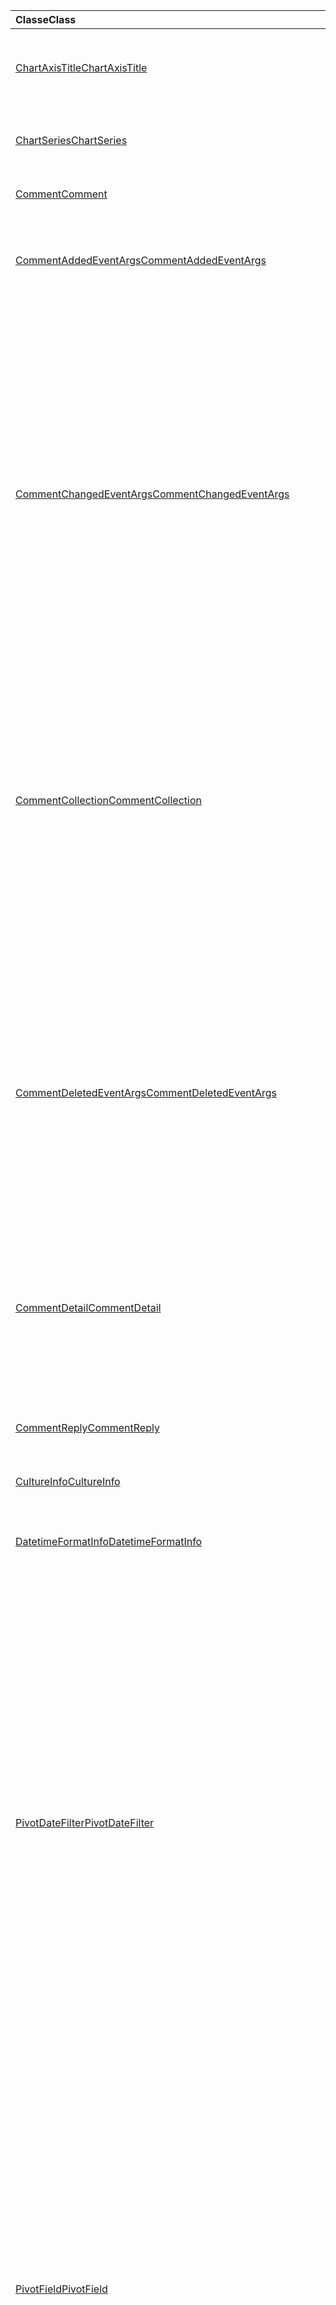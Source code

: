 | <span data-ttu-id="87fe8-101">Classe</span><span class="sxs-lookup"><span data-stu-id="87fe8-101">Class</span></span> | <span data-ttu-id="87fe8-102">Champs</span><span class="sxs-lookup"><span data-stu-id="87fe8-102">Fields</span></span> | <span data-ttu-id="87fe8-103">Description</span><span class="sxs-lookup"><span data-stu-id="87fe8-103">Description</span></span> |
|:---|:---|:---|
|[<span data-ttu-id="87fe8-104">ChartAxisTitle</span><span class="sxs-lookup"><span data-stu-id="87fe8-104">ChartAxisTitle</span></span>](/javascript/api/excel/excel.chartaxistitle)|[<span data-ttu-id="87fe8-105">textOrientation</span><span class="sxs-lookup"><span data-stu-id="87fe8-105">textOrientation</span></span>](/javascript/api/excel/excel.chartaxistitle#textorientation)|<span data-ttu-id="87fe8-106">Spécifie l’angle vers lequel le texte est orienté pour le titre de l’axe du graphique.</span><span class="sxs-lookup"><span data-stu-id="87fe8-106">Specifies the angle to which the text is oriented for the chart axis title.</span></span>|
|[<span data-ttu-id="87fe8-107">ChartSeries</span><span class="sxs-lookup"><span data-stu-id="87fe8-107">ChartSeries</span></span>](/javascript/api/excel/excel.chartseries)|[<span data-ttu-id="87fe8-108">getDimensionValues(dimension: Excel. ChartSeriesDimension)</span><span class="sxs-lookup"><span data-stu-id="87fe8-108">getDimensionValues(dimension: Excel.ChartSeriesDimension)</span></span>](/javascript/api/excel/excel.chartseries#getdimensionvalues-dimension-)|<span data-ttu-id="87fe8-109">Obtient les valeurs d’une dimension unique de la série de graphiques.</span><span class="sxs-lookup"><span data-stu-id="87fe8-109">Gets the values from a single dimension of the chart series.</span></span>|
|[<span data-ttu-id="87fe8-110">Comment</span><span class="sxs-lookup"><span data-stu-id="87fe8-110">Comment</span></span>](/javascript/api/excel/excel.comment)|[<span data-ttu-id="87fe8-111">contentType</span><span class="sxs-lookup"><span data-stu-id="87fe8-111">contentType</span></span>](/javascript/api/excel/excel.comment#contenttype)|<span data-ttu-id="87fe8-112">Obtient le type de contenu du commentaire.</span><span class="sxs-lookup"><span data-stu-id="87fe8-112">Gets the content type of the comment.</span></span>|
|[<span data-ttu-id="87fe8-113">CommentAddedEventArgs</span><span class="sxs-lookup"><span data-stu-id="87fe8-113">CommentAddedEventArgs</span></span>](/javascript/api/excel/excel.commentaddedeventargs)|[<span data-ttu-id="87fe8-114">commentDetails</span><span class="sxs-lookup"><span data-stu-id="87fe8-114">commentDetails</span></span>](/javascript/api/excel/excel.commentaddedeventargs#commentdetails)|<span data-ttu-id="87fe8-115">Obtient `CommentDetail` le tableau qui contient l’ID de commentaire et les ID de ses réponses connexes.</span><span class="sxs-lookup"><span data-stu-id="87fe8-115">Gets the `CommentDetail` array that contains the comment ID and IDs of its related replies.</span></span>|
||[<span data-ttu-id="87fe8-116">source</span><span class="sxs-lookup"><span data-stu-id="87fe8-116">source</span></span>](/javascript/api/excel/excel.commentaddedeventargs#source)|<span data-ttu-id="87fe8-117">Spécifie la source de l’événement.</span><span class="sxs-lookup"><span data-stu-id="87fe8-117">Specifies the source of the event.</span></span>|
||[<span data-ttu-id="87fe8-118">type</span><span class="sxs-lookup"><span data-stu-id="87fe8-118">type</span></span>](/javascript/api/excel/excel.commentaddedeventargs#type)|<span data-ttu-id="87fe8-119">Obtient le type de l’événement.</span><span class="sxs-lookup"><span data-stu-id="87fe8-119">Gets the type of the event.</span></span>|
||[<span data-ttu-id="87fe8-120">worksheetId</span><span class="sxs-lookup"><span data-stu-id="87fe8-120">worksheetId</span></span>](/javascript/api/excel/excel.commentaddedeventargs#worksheetid)|<span data-ttu-id="87fe8-121">Obtient l’ID de la feuille de calcul dans laquelle l’événement s’est produit.</span><span class="sxs-lookup"><span data-stu-id="87fe8-121">Gets the ID of the worksheet in which the event happened.</span></span>|
|[<span data-ttu-id="87fe8-122">CommentChangedEventArgs</span><span class="sxs-lookup"><span data-stu-id="87fe8-122">CommentChangedEventArgs</span></span>](/javascript/api/excel/excel.commentchangedeventargs)|[<span data-ttu-id="87fe8-123">changeType</span><span class="sxs-lookup"><span data-stu-id="87fe8-123">changeType</span></span>](/javascript/api/excel/excel.commentchangedeventargs#changetype)|<span data-ttu-id="87fe8-124">Obtient le type de modification qui représente la façon dont l’événement modifié est déclenché.</span><span class="sxs-lookup"><span data-stu-id="87fe8-124">Gets the change type that represents how the changed event is triggered.</span></span>|
||[<span data-ttu-id="87fe8-125">commentDetails</span><span class="sxs-lookup"><span data-stu-id="87fe8-125">commentDetails</span></span>](/javascript/api/excel/excel.commentchangedeventargs#commentdetails)|<span data-ttu-id="87fe8-126">Obtenez le `CommentDetail` tableau qui contient l’ID de commentaire et les ID de ses réponses connexes.</span><span class="sxs-lookup"><span data-stu-id="87fe8-126">Get the `CommentDetail` array which contains the comment ID and IDs of its related replies.</span></span>|
||[<span data-ttu-id="87fe8-127">source</span><span class="sxs-lookup"><span data-stu-id="87fe8-127">source</span></span>](/javascript/api/excel/excel.commentchangedeventargs#source)|<span data-ttu-id="87fe8-128">Spécifie la source de l’événement.</span><span class="sxs-lookup"><span data-stu-id="87fe8-128">Specifies the source of the event.</span></span>|
||[<span data-ttu-id="87fe8-129">type</span><span class="sxs-lookup"><span data-stu-id="87fe8-129">type</span></span>](/javascript/api/excel/excel.commentchangedeventargs#type)|<span data-ttu-id="87fe8-130">Obtient le type de l’événement.</span><span class="sxs-lookup"><span data-stu-id="87fe8-130">Gets the type of the event.</span></span>|
||[<span data-ttu-id="87fe8-131">worksheetId</span><span class="sxs-lookup"><span data-stu-id="87fe8-131">worksheetId</span></span>](/javascript/api/excel/excel.commentchangedeventargs#worksheetid)|<span data-ttu-id="87fe8-132">Obtient l’ID de la feuille de calcul dans laquelle l’événement s’est produit.</span><span class="sxs-lookup"><span data-stu-id="87fe8-132">Gets the ID of the worksheet in which the event happened.</span></span>|
|[<span data-ttu-id="87fe8-133">CommentCollection</span><span class="sxs-lookup"><span data-stu-id="87fe8-133">CommentCollection</span></span>](/javascript/api/excel/excel.commentcollection)|[<span data-ttu-id="87fe8-134">onAdded</span><span class="sxs-lookup"><span data-stu-id="87fe8-134">onAdded</span></span>](/javascript/api/excel/excel.commentcollection#onadded)|<span data-ttu-id="87fe8-135">Se produit lorsque les commentaires sont ajoutés.</span><span class="sxs-lookup"><span data-stu-id="87fe8-135">Occurs when the comments are added.</span></span>|
||[<span data-ttu-id="87fe8-136">onChanged</span><span class="sxs-lookup"><span data-stu-id="87fe8-136">onChanged</span></span>](/javascript/api/excel/excel.commentcollection#onchanged)|<span data-ttu-id="87fe8-137">Se produit lorsque des commentaires ou des réponses dans une collection de commentaires sont modifiés, y compris lorsque les réponses sont supprimées.</span><span class="sxs-lookup"><span data-stu-id="87fe8-137">Occurs when comments or replies in a comment collection are changed, including when replies are deleted.</span></span>|
||[<span data-ttu-id="87fe8-138">onDeleted</span><span class="sxs-lookup"><span data-stu-id="87fe8-138">onDeleted</span></span>](/javascript/api/excel/excel.commentcollection#ondeleted)|<span data-ttu-id="87fe8-139">Se produit lorsque des commentaires sont supprimés dans la collection de commentaires.</span><span class="sxs-lookup"><span data-stu-id="87fe8-139">Occurs when comments are deleted in the comment collection.</span></span>|
|[<span data-ttu-id="87fe8-140">CommentDeletedEventArgs</span><span class="sxs-lookup"><span data-stu-id="87fe8-140">CommentDeletedEventArgs</span></span>](/javascript/api/excel/excel.commentdeletedeventargs)|[<span data-ttu-id="87fe8-141">commentDetails</span><span class="sxs-lookup"><span data-stu-id="87fe8-141">commentDetails</span></span>](/javascript/api/excel/excel.commentdeletedeventargs#commentdetails)|<span data-ttu-id="87fe8-142">Obtient `CommentDetail` le tableau qui contient l’ID de commentaire et les ID de ses réponses connexes.</span><span class="sxs-lookup"><span data-stu-id="87fe8-142">Gets the `CommentDetail` array that contains the comment ID and IDs of its related replies.</span></span>|
||[<span data-ttu-id="87fe8-143">source</span><span class="sxs-lookup"><span data-stu-id="87fe8-143">source</span></span>](/javascript/api/excel/excel.commentdeletedeventargs#source)|<span data-ttu-id="87fe8-144">Spécifie la source de l’événement.</span><span class="sxs-lookup"><span data-stu-id="87fe8-144">Specifies the source of the event.</span></span>|
||[<span data-ttu-id="87fe8-145">type</span><span class="sxs-lookup"><span data-stu-id="87fe8-145">type</span></span>](/javascript/api/excel/excel.commentdeletedeventargs#type)|<span data-ttu-id="87fe8-146">Obtient le type de l’événement.</span><span class="sxs-lookup"><span data-stu-id="87fe8-146">Gets the type of the event.</span></span>|
||[<span data-ttu-id="87fe8-147">worksheetId</span><span class="sxs-lookup"><span data-stu-id="87fe8-147">worksheetId</span></span>](/javascript/api/excel/excel.commentdeletedeventargs#worksheetid)|<span data-ttu-id="87fe8-148">Obtient l’ID de la feuille de calcul dans laquelle l’événement s’est produit.</span><span class="sxs-lookup"><span data-stu-id="87fe8-148">Gets the ID of the worksheet in which the event happened.</span></span>|
|[<span data-ttu-id="87fe8-149">CommentDetail</span><span class="sxs-lookup"><span data-stu-id="87fe8-149">CommentDetail</span></span>](/javascript/api/excel/excel.commentdetail)|[<span data-ttu-id="87fe8-150">commentId</span><span class="sxs-lookup"><span data-stu-id="87fe8-150">commentId</span></span>](/javascript/api/excel/excel.commentdetail#commentid)|<span data-ttu-id="87fe8-151">Représente l’ID du commentaire.</span><span class="sxs-lookup"><span data-stu-id="87fe8-151">Represents the ID of the comment.</span></span>|
||[<span data-ttu-id="87fe8-152">replyIds</span><span class="sxs-lookup"><span data-stu-id="87fe8-152">replyIds</span></span>](/javascript/api/excel/excel.commentdetail#replyids)|<span data-ttu-id="87fe8-153">Représente les ID des réponses associées qui appartiennent au commentaire.</span><span class="sxs-lookup"><span data-stu-id="87fe8-153">Represents the IDs of the related replies that belong to the comment.</span></span>|
|[<span data-ttu-id="87fe8-154">CommentReply</span><span class="sxs-lookup"><span data-stu-id="87fe8-154">CommentReply</span></span>](/javascript/api/excel/excel.commentreply)|[<span data-ttu-id="87fe8-155">contentType</span><span class="sxs-lookup"><span data-stu-id="87fe8-155">contentType</span></span>](/javascript/api/excel/excel.commentreply#contenttype)|<span data-ttu-id="87fe8-156">Type de contenu de la réponse.</span><span class="sxs-lookup"><span data-stu-id="87fe8-156">The content type of the reply.</span></span>|
|[<span data-ttu-id="87fe8-157">CultureInfo</span><span class="sxs-lookup"><span data-stu-id="87fe8-157">CultureInfo</span></span>](/javascript/api/excel/excel.cultureinfo)|[<span data-ttu-id="87fe8-158">datetimeFormat</span><span class="sxs-lookup"><span data-stu-id="87fe8-158">datetimeFormat</span></span>](/javascript/api/excel/excel.cultureinfo#datetimeformat)|<span data-ttu-id="87fe8-159">Définit le format adapté à la culture de l’affichage de la date et de l’heure.</span><span class="sxs-lookup"><span data-stu-id="87fe8-159">Defines the culturally appropriate format of displaying date and time.</span></span>|
|[<span data-ttu-id="87fe8-160">DatetimeFormatInfo</span><span class="sxs-lookup"><span data-stu-id="87fe8-160">DatetimeFormatInfo</span></span>](/javascript/api/excel/excel.datetimeformatinfo)|[<span data-ttu-id="87fe8-161">dateSeparator</span><span class="sxs-lookup"><span data-stu-id="87fe8-161">dateSeparator</span></span>](/javascript/api/excel/excel.datetimeformatinfo#dateseparator)|<span data-ttu-id="87fe8-162">Obtient la chaîne utilisée comme séparateur de date.</span><span class="sxs-lookup"><span data-stu-id="87fe8-162">Gets the string used as the date separator.</span></span>|
||[<span data-ttu-id="87fe8-163">longDatePattern</span><span class="sxs-lookup"><span data-stu-id="87fe8-163">longDatePattern</span></span>](/javascript/api/excel/excel.datetimeformatinfo#longdatepattern)|<span data-ttu-id="87fe8-164">Obtient la chaîne de format pour une valeur de date longue.</span><span class="sxs-lookup"><span data-stu-id="87fe8-164">Gets the format string for a long date value.</span></span>|
||[<span data-ttu-id="87fe8-165">longTimePattern</span><span class="sxs-lookup"><span data-stu-id="87fe8-165">longTimePattern</span></span>](/javascript/api/excel/excel.datetimeformatinfo#longtimepattern)|<span data-ttu-id="87fe8-166">Obtient la chaîne de format pour une valeur de temps longue.</span><span class="sxs-lookup"><span data-stu-id="87fe8-166">Gets the format string for a long time value.</span></span>|
||[<span data-ttu-id="87fe8-167">shortDatePattern</span><span class="sxs-lookup"><span data-stu-id="87fe8-167">shortDatePattern</span></span>](/javascript/api/excel/excel.datetimeformatinfo#shortdatepattern)|<span data-ttu-id="87fe8-168">Obtient la chaîne de format pour une valeur de date courte.</span><span class="sxs-lookup"><span data-stu-id="87fe8-168">Gets the format string for a short date value.</span></span>|
||[<span data-ttu-id="87fe8-169">timeSeparator</span><span class="sxs-lookup"><span data-stu-id="87fe8-169">timeSeparator</span></span>](/javascript/api/excel/excel.datetimeformatinfo#timeseparator)|<span data-ttu-id="87fe8-170">Obtient la chaîne utilisée comme séparateur d’heure.</span><span class="sxs-lookup"><span data-stu-id="87fe8-170">Gets the string used as the time separator.</span></span>|
|[<span data-ttu-id="87fe8-171">PivotDateFilter</span><span class="sxs-lookup"><span data-stu-id="87fe8-171">PivotDateFilter</span></span>](/javascript/api/excel/excel.pivotdatefilter)|[<span data-ttu-id="87fe8-172">comparator</span><span class="sxs-lookup"><span data-stu-id="87fe8-172">comparator</span></span>](/javascript/api/excel/excel.pivotdatefilter#comparator)|<span data-ttu-id="87fe8-173">Le comparateur est la valeur statique à laquelle les autres valeurs sont comparées.</span><span class="sxs-lookup"><span data-stu-id="87fe8-173">The comparator is the static value to which other values are compared.</span></span>|
||[<span data-ttu-id="87fe8-174">condition</span><span class="sxs-lookup"><span data-stu-id="87fe8-174">condition</span></span>](/javascript/api/excel/excel.pivotdatefilter#condition)|<span data-ttu-id="87fe8-175">Spécifie la condition du filtre, qui définit les critères de filtrage nécessaires.</span><span class="sxs-lookup"><span data-stu-id="87fe8-175">Specifies the condition for the filter, which defines the necessary filtering criteria.</span></span>|
||[<span data-ttu-id="87fe8-176">exclusive</span><span class="sxs-lookup"><span data-stu-id="87fe8-176">exclusive</span></span>](/javascript/api/excel/excel.pivotdatefilter#exclusive)|<span data-ttu-id="87fe8-177">Si `true` , le filtre exclut *les* éléments qui répondent aux critères.</span><span class="sxs-lookup"><span data-stu-id="87fe8-177">If `true`, filter *excludes* items that meet criteria.</span></span>|
||[<span data-ttu-id="87fe8-178">lowerBound</span><span class="sxs-lookup"><span data-stu-id="87fe8-178">lowerBound</span></span>](/javascript/api/excel/excel.pivotdatefilter#lowerbound)|<span data-ttu-id="87fe8-179">Limite inférieure de la plage pour la `between` condition de filtre.</span><span class="sxs-lookup"><span data-stu-id="87fe8-179">The lower-bound of the range for the `between` filter condition.</span></span>|
||[<span data-ttu-id="87fe8-180">upperBound</span><span class="sxs-lookup"><span data-stu-id="87fe8-180">upperBound</span></span>](/javascript/api/excel/excel.pivotdatefilter#upperbound)|<span data-ttu-id="87fe8-181">Limite supérieure de la plage pour la `between` condition de filtre.</span><span class="sxs-lookup"><span data-stu-id="87fe8-181">The upper-bound of the range for the `between` filter condition.</span></span>|
||[<span data-ttu-id="87fe8-182">wholeDays</span><span class="sxs-lookup"><span data-stu-id="87fe8-182">wholeDays</span></span>](/javascript/api/excel/excel.pivotdatefilter#wholedays)|<span data-ttu-id="87fe8-183">Pour `equals` , et les conditions de `before` `after` `between` filtre, indique si les comparaisons doivent être réalisées en tant que jours entiers.</span><span class="sxs-lookup"><span data-stu-id="87fe8-183">For `equals`, `before`, `after`, and `between` filter conditions, indicates if comparisons should be made as whole days.</span></span>|
|[<span data-ttu-id="87fe8-184">PivotField</span><span class="sxs-lookup"><span data-stu-id="87fe8-184">PivotField</span></span>](/javascript/api/excel/excel.pivotfield)|[<span data-ttu-id="87fe8-185">applyFilter(filter: Excel. PivotFilters)</span><span class="sxs-lookup"><span data-stu-id="87fe8-185">applyFilter(filter: Excel.PivotFilters)</span></span>](/javascript/api/excel/excel.pivotfield#applyfilter-filter-)|<span data-ttu-id="87fe8-186">Définit un ou plusieurs des filtres de tableau croisé dynamique actuels du champ et les applique au champ.</span><span class="sxs-lookup"><span data-stu-id="87fe8-186">Sets one or more of the field's current PivotFilters and applies them to the field.</span></span>|
||[<span data-ttu-id="87fe8-187">clearAllFilters()</span><span class="sxs-lookup"><span data-stu-id="87fe8-187">clearAllFilters()</span></span>](/javascript/api/excel/excel.pivotfield#clearallfilters--)|<span data-ttu-id="87fe8-188">Permet d’effacer tous les critères de tous les filtres du champ.</span><span class="sxs-lookup"><span data-stu-id="87fe8-188">Clears all criteria from all of the field's filters.</span></span>|
||[<span data-ttu-id="87fe8-189">clearFilter(filterType: Excel. PivotFilterType)</span><span class="sxs-lookup"><span data-stu-id="87fe8-189">clearFilter(filterType: Excel.PivotFilterType)</span></span>](/javascript/api/excel/excel.pivotfield#clearfilter-filtertype-)|<span data-ttu-id="87fe8-190">Permet d’effacer tous les critères existants du filtre du champ du type donné (s’il en existe un actuellement appliqué).</span><span class="sxs-lookup"><span data-stu-id="87fe8-190">Clears all existing criteria from the field's filter of the given type (if one is currently applied).</span></span>|
||[<span data-ttu-id="87fe8-191">getFilters()</span><span class="sxs-lookup"><span data-stu-id="87fe8-191">getFilters()</span></span>](/javascript/api/excel/excel.pivotfield#getfilters--)|<span data-ttu-id="87fe8-192">Obtient tous les filtres actuellement appliqués sur le champ.</span><span class="sxs-lookup"><span data-stu-id="87fe8-192">Gets all filters currently applied on the field.</span></span>|
||[<span data-ttu-id="87fe8-193">isFiltered(filterType?: Excel. PivotFilterType)</span><span class="sxs-lookup"><span data-stu-id="87fe8-193">isFiltered(filterType?: Excel.PivotFilterType)</span></span>](/javascript/api/excel/excel.pivotfield#isfiltered-filtertype-)|<span data-ttu-id="87fe8-194">Vérifie s’il existe des filtres appliqués sur le champ.</span><span class="sxs-lookup"><span data-stu-id="87fe8-194">Checks if there are any applied filters on the field.</span></span>|
|[<span data-ttu-id="87fe8-195">PivotFilters</span><span class="sxs-lookup"><span data-stu-id="87fe8-195">PivotFilters</span></span>](/javascript/api/excel/excel.pivotfilters)|[<span data-ttu-id="87fe8-196">dateFilter</span><span class="sxs-lookup"><span data-stu-id="87fe8-196">dateFilter</span></span>](/javascript/api/excel/excel.pivotfilters#datefilter)|<span data-ttu-id="87fe8-197">Filtre de date actuellement appliqué au champ de tableau croisé dynamique.</span><span class="sxs-lookup"><span data-stu-id="87fe8-197">The PivotField's currently applied date filter.</span></span>|
||[<span data-ttu-id="87fe8-198">labelFilter</span><span class="sxs-lookup"><span data-stu-id="87fe8-198">labelFilter</span></span>](/javascript/api/excel/excel.pivotfilters#labelfilter)|<span data-ttu-id="87fe8-199">Filtre d’étiquettes actuellement appliqué au champ de tableau croisé dynamique.</span><span class="sxs-lookup"><span data-stu-id="87fe8-199">The PivotField's currently applied label filter.</span></span>|
||[<span data-ttu-id="87fe8-200">manualFilter</span><span class="sxs-lookup"><span data-stu-id="87fe8-200">manualFilter</span></span>](/javascript/api/excel/excel.pivotfilters#manualfilter)|<span data-ttu-id="87fe8-201">Filtre manuel actuellement appliqué au champ de tableau croisé dynamique.</span><span class="sxs-lookup"><span data-stu-id="87fe8-201">The PivotField's currently applied manual filter.</span></span>|
||[<span data-ttu-id="87fe8-202">valueFilter</span><span class="sxs-lookup"><span data-stu-id="87fe8-202">valueFilter</span></span>](/javascript/api/excel/excel.pivotfilters#valuefilter)|<span data-ttu-id="87fe8-203">Filtre de valeurs actuellement appliqué au champ de tableau croisé dynamique.</span><span class="sxs-lookup"><span data-stu-id="87fe8-203">The PivotField's currently applied value filter.</span></span>|
|[<span data-ttu-id="87fe8-204">PivotLabelFilter</span><span class="sxs-lookup"><span data-stu-id="87fe8-204">PivotLabelFilter</span></span>](/javascript/api/excel/excel.pivotlabelfilter)|[<span data-ttu-id="87fe8-205">comparator</span><span class="sxs-lookup"><span data-stu-id="87fe8-205">comparator</span></span>](/javascript/api/excel/excel.pivotlabelfilter#comparator)|<span data-ttu-id="87fe8-206">Le comparateur est la valeur statique à laquelle les autres valeurs sont comparées.</span><span class="sxs-lookup"><span data-stu-id="87fe8-206">The comparator is the static value to which other values are compared.</span></span>|
||[<span data-ttu-id="87fe8-207">condition</span><span class="sxs-lookup"><span data-stu-id="87fe8-207">condition</span></span>](/javascript/api/excel/excel.pivotlabelfilter#condition)|<span data-ttu-id="87fe8-208">Spécifie la condition du filtre, qui définit les critères de filtrage nécessaires.</span><span class="sxs-lookup"><span data-stu-id="87fe8-208">Specifies the condition for the filter, which defines the necessary filtering criteria.</span></span>|
||[<span data-ttu-id="87fe8-209">exclusive</span><span class="sxs-lookup"><span data-stu-id="87fe8-209">exclusive</span></span>](/javascript/api/excel/excel.pivotlabelfilter#exclusive)|<span data-ttu-id="87fe8-210">Si `true` , le filtre exclut *les* éléments qui répondent aux critères.</span><span class="sxs-lookup"><span data-stu-id="87fe8-210">If `true`, filter *excludes* items that meet criteria.</span></span>|
||[<span data-ttu-id="87fe8-211">lowerBound</span><span class="sxs-lookup"><span data-stu-id="87fe8-211">lowerBound</span></span>](/javascript/api/excel/excel.pivotlabelfilter#lowerbound)|<span data-ttu-id="87fe8-212">Limite inférieure de la plage pour la `between` condition de filtre.</span><span class="sxs-lookup"><span data-stu-id="87fe8-212">The lower-bound of the range for the `between` filter condition.</span></span>|
||[<span data-ttu-id="87fe8-213">substring</span><span class="sxs-lookup"><span data-stu-id="87fe8-213">substring</span></span>](/javascript/api/excel/excel.pivotlabelfilter#substring)|<span data-ttu-id="87fe8-214">Sous-stration utilisée pour `beginsWith` , et les conditions de `endsWith` `contains` filtre.</span><span class="sxs-lookup"><span data-stu-id="87fe8-214">The substring used for `beginsWith`, `endsWith`, and `contains` filter conditions.</span></span>|
||[<span data-ttu-id="87fe8-215">upperBound</span><span class="sxs-lookup"><span data-stu-id="87fe8-215">upperBound</span></span>](/javascript/api/excel/excel.pivotlabelfilter#upperbound)|<span data-ttu-id="87fe8-216">Limite supérieure de la plage pour la `between` condition de filtre.</span><span class="sxs-lookup"><span data-stu-id="87fe8-216">The upper-bound of the range for the `between` filter condition.</span></span>|
|[<span data-ttu-id="87fe8-217">PivotManualFilter</span><span class="sxs-lookup"><span data-stu-id="87fe8-217">PivotManualFilter</span></span>](/javascript/api/excel/excel.pivotmanualfilter)|[<span data-ttu-id="87fe8-218">selectedItems</span><span class="sxs-lookup"><span data-stu-id="87fe8-218">selectedItems</span></span>](/javascript/api/excel/excel.pivotmanualfilter#selecteditems)|<span data-ttu-id="87fe8-219">Liste des éléments sélectionnés à filtrer manuellement.</span><span class="sxs-lookup"><span data-stu-id="87fe8-219">A list of selected items to manually filter.</span></span>|
|[<span data-ttu-id="87fe8-220">PivotTable</span><span class="sxs-lookup"><span data-stu-id="87fe8-220">PivotTable</span></span>](/javascript/api/excel/excel.pivottable)|[<span data-ttu-id="87fe8-221">allowMultipleFiltersPerField</span><span class="sxs-lookup"><span data-stu-id="87fe8-221">allowMultipleFiltersPerField</span></span>](/javascript/api/excel/excel.pivottable#allowmultiplefiltersperfield)|<span data-ttu-id="87fe8-222">Spécifie si le tableau croisé dynamique autorise l’application de plusieurs filtres de tableau croisé dynamique sur un champ de tableau croisé dynamique donné dans le tableau.</span><span class="sxs-lookup"><span data-stu-id="87fe8-222">Specifies if the PivotTable allows the application of multiple PivotFilters on a given PivotField in the table.</span></span>|
|[<span data-ttu-id="87fe8-223">PivotTableScopedCollection</span><span class="sxs-lookup"><span data-stu-id="87fe8-223">PivotTableScopedCollection</span></span>](/javascript/api/excel/excel.pivottablescopedcollection)|[<span data-ttu-id="87fe8-224">getCount()</span><span class="sxs-lookup"><span data-stu-id="87fe8-224">getCount()</span></span>](/javascript/api/excel/excel.pivottablescopedcollection#getcount--)|<span data-ttu-id="87fe8-225">Obtient le nombre de tableaux croisés dynamiques dans la collection.</span><span class="sxs-lookup"><span data-stu-id="87fe8-225">Gets the number of PivotTables in the collection.</span></span>|
||[<span data-ttu-id="87fe8-226">getFirst()</span><span class="sxs-lookup"><span data-stu-id="87fe8-226">getFirst()</span></span>](/javascript/api/excel/excel.pivottablescopedcollection#getfirst--)|<span data-ttu-id="87fe8-227">Obtient le premier tableau croisé dynamique de la collection.</span><span class="sxs-lookup"><span data-stu-id="87fe8-227">Gets the first PivotTable in the collection.</span></span>|
||[<span data-ttu-id="87fe8-228">getItem(key: string)</span><span class="sxs-lookup"><span data-stu-id="87fe8-228">getItem(key: string)</span></span>](/javascript/api/excel/excel.pivottablescopedcollection#getitem-key-)|<span data-ttu-id="87fe8-229">Obtient un tableau croisé dynamique par nom.</span><span class="sxs-lookup"><span data-stu-id="87fe8-229">Gets a PivotTable by name.</span></span>|
||[<span data-ttu-id="87fe8-230">getItemOrNullObject(name: string)</span><span class="sxs-lookup"><span data-stu-id="87fe8-230">getItemOrNullObject(name: string)</span></span>](/javascript/api/excel/excel.pivottablescopedcollection#getitemornullobject-name-)|<span data-ttu-id="87fe8-231">Obtient un tableau croisé dynamique par nom.</span><span class="sxs-lookup"><span data-stu-id="87fe8-231">Gets a PivotTable by name.</span></span>|
||[<span data-ttu-id="87fe8-232">items</span><span class="sxs-lookup"><span data-stu-id="87fe8-232">items</span></span>](/javascript/api/excel/excel.pivottablescopedcollection#items)|<span data-ttu-id="87fe8-233">Obtient l’élément enfant chargé dans cette collection de sites.</span><span class="sxs-lookup"><span data-stu-id="87fe8-233">Gets the loaded child items in this collection.</span></span>|
|[<span data-ttu-id="87fe8-234">PivotValueFilter</span><span class="sxs-lookup"><span data-stu-id="87fe8-234">PivotValueFilter</span></span>](/javascript/api/excel/excel.pivotvaluefilter)|[<span data-ttu-id="87fe8-235">comparator</span><span class="sxs-lookup"><span data-stu-id="87fe8-235">comparator</span></span>](/javascript/api/excel/excel.pivotvaluefilter#comparator)|<span data-ttu-id="87fe8-236">Le comparateur est la valeur statique à laquelle les autres valeurs sont comparées.</span><span class="sxs-lookup"><span data-stu-id="87fe8-236">The comparator is the static value to which other values are compared.</span></span>|
||[<span data-ttu-id="87fe8-237">condition</span><span class="sxs-lookup"><span data-stu-id="87fe8-237">condition</span></span>](/javascript/api/excel/excel.pivotvaluefilter#condition)|<span data-ttu-id="87fe8-238">Spécifie la condition du filtre, qui définit les critères de filtrage nécessaires.</span><span class="sxs-lookup"><span data-stu-id="87fe8-238">Specifies the condition for the filter, which defines the necessary filtering criteria.</span></span>|
||[<span data-ttu-id="87fe8-239">exclusive</span><span class="sxs-lookup"><span data-stu-id="87fe8-239">exclusive</span></span>](/javascript/api/excel/excel.pivotvaluefilter#exclusive)|<span data-ttu-id="87fe8-240">Si `true` , le filtre exclut *les* éléments qui répondent aux critères.</span><span class="sxs-lookup"><span data-stu-id="87fe8-240">If `true`, filter *excludes* items that meet criteria.</span></span>|
||[<span data-ttu-id="87fe8-241">lowerBound</span><span class="sxs-lookup"><span data-stu-id="87fe8-241">lowerBound</span></span>](/javascript/api/excel/excel.pivotvaluefilter#lowerbound)|<span data-ttu-id="87fe8-242">Limite inférieure de la plage pour la `between` condition de filtre.</span><span class="sxs-lookup"><span data-stu-id="87fe8-242">The lower-bound of the range for the `between` filter condition.</span></span>|
||[<span data-ttu-id="87fe8-243">selectionType</span><span class="sxs-lookup"><span data-stu-id="87fe8-243">selectionType</span></span>](/javascript/api/excel/excel.pivotvaluefilter#selectiontype)|<span data-ttu-id="87fe8-244">Spécifie si le filtre est pour les éléments N supérieur/inférieur, le pourcentage N supérieur/inférieur ou la somme N supérieure/inférieure.</span><span class="sxs-lookup"><span data-stu-id="87fe8-244">Specifies if the filter is for the top/bottom N items, top/bottom N percent, or top/bottom N sum.</span></span>|
||[<span data-ttu-id="87fe8-245">seuil</span><span class="sxs-lookup"><span data-stu-id="87fe8-245">threshold</span></span>](/javascript/api/excel/excel.pivotvaluefilter#threshold)|<span data-ttu-id="87fe8-246">Nombre seuil « N » d’éléments, de pourcentage ou de somme à filtrer pour une condition de filtre supérieure/inférieure.</span><span class="sxs-lookup"><span data-stu-id="87fe8-246">The "N" threshold number of items, percent, or sum to be filtered for a top/bottom filter condition.</span></span>|
||[<span data-ttu-id="87fe8-247">upperBound</span><span class="sxs-lookup"><span data-stu-id="87fe8-247">upperBound</span></span>](/javascript/api/excel/excel.pivotvaluefilter#upperbound)|<span data-ttu-id="87fe8-248">Limite supérieure de la plage pour la `between` condition de filtre.</span><span class="sxs-lookup"><span data-stu-id="87fe8-248">The upper-bound of the range for the `between` filter condition.</span></span>|
||[<span data-ttu-id="87fe8-249">value</span><span class="sxs-lookup"><span data-stu-id="87fe8-249">value</span></span>](/javascript/api/excel/excel.pivotvaluefilter#value)|<span data-ttu-id="87fe8-250">Nom de la « valeur » choisie dans le champ par lequel filtrer.</span><span class="sxs-lookup"><span data-stu-id="87fe8-250">Name of the chosen "value" in the field by which to filter.</span></span>|
|[<span data-ttu-id="87fe8-251">Range</span><span class="sxs-lookup"><span data-stu-id="87fe8-251">Range</span></span>](/javascript/api/excel/excel.range)|[<span data-ttu-id="87fe8-252">getDirectPrecedents()</span><span class="sxs-lookup"><span data-stu-id="87fe8-252">getDirectPrecedents()</span></span>](/javascript/api/excel/excel.range#getdirectprecedents--)|<span data-ttu-id="87fe8-253">Renvoie un objet qui représente la plage contenant tous les antécédents directs d’une cellule dans la même feuille de calcul ou `WorkbookRangeAreas` dans plusieurs feuilles de calcul.</span><span class="sxs-lookup"><span data-stu-id="87fe8-253">Returns a `WorkbookRangeAreas` object that represents the range containing all the direct precedents of a cell in the same worksheet or in multiple worksheets.</span></span>|
||[<span data-ttu-id="87fe8-254">getPivotTables(fullyContained?: boolean)</span><span class="sxs-lookup"><span data-stu-id="87fe8-254">getPivotTables(fullyContained?: boolean)</span></span>](/javascript/api/excel/excel.range#getpivottables-fullycontained-)|<span data-ttu-id="87fe8-255">Obtient une collection étendue de tableaux croisés dynamiques qui chevauchent la plage.</span><span class="sxs-lookup"><span data-stu-id="87fe8-255">Gets a scoped collection of PivotTables that overlap with the range.</span></span>|
||[<span data-ttu-id="87fe8-256">getSpillParent()</span><span class="sxs-lookup"><span data-stu-id="87fe8-256">getSpillParent()</span></span>](/javascript/api/excel/excel.range#getspillparent--)|<span data-ttu-id="87fe8-257">Obtient l’objet de la plage contenant la cellule d’ancrage d’une cellule prise renversée dans.</span><span class="sxs-lookup"><span data-stu-id="87fe8-257">Gets the range object containing the anchor cell for a cell getting spilled into.</span></span>|
||[<span data-ttu-id="87fe8-258">getSpillParentOrNullObject()</span><span class="sxs-lookup"><span data-stu-id="87fe8-258">getSpillParentOrNullObject()</span></span>](/javascript/api/excel/excel.range#getspillparentornullobject--)|<span data-ttu-id="87fe8-259">Obtient l’objet de plage contenant la cellule d’ancrage de la cellule dans laquelle la cellule est étendue.</span><span class="sxs-lookup"><span data-stu-id="87fe8-259">Gets the range object containing the anchor cell for the cell getting spilled into.</span></span>|
||[<span data-ttu-id="87fe8-260">getSpillingToRange()</span><span class="sxs-lookup"><span data-stu-id="87fe8-260">getSpillingToRange()</span></span>](/javascript/api/excel/excel.range#getspillingtorange--)|<span data-ttu-id="87fe8-261">Obtient l’objet de la plage contenant la plage renversé lorsque appelée sur une cellule d’ancrage.</span><span class="sxs-lookup"><span data-stu-id="87fe8-261">Gets the range object containing the spill range when called on an anchor cell.</span></span>|
||[<span data-ttu-id="87fe8-262">getSpillingToRangeOrNullObject()</span><span class="sxs-lookup"><span data-stu-id="87fe8-262">getSpillingToRangeOrNullObject()</span></span>](/javascript/api/excel/excel.range#getspillingtorangeornullobject--)|<span data-ttu-id="87fe8-263">Obtient l’objet de la plage contenant la plage renversé lorsque appelée sur une cellule d’ancrage.</span><span class="sxs-lookup"><span data-stu-id="87fe8-263">Gets the range object containing the spill range when called on an anchor cell.</span></span>|
||[<span data-ttu-id="87fe8-264">hasSpill</span><span class="sxs-lookup"><span data-stu-id="87fe8-264">hasSpill</span></span>](/javascript/api/excel/excel.range#hasspill)|<span data-ttu-id="87fe8-265">Représente si toutes les cellules ont une bordure renversée.</span><span class="sxs-lookup"><span data-stu-id="87fe8-265">Represents if all cells have a spill border.</span></span>|
||[<span data-ttu-id="87fe8-266">numberFormatCategories</span><span class="sxs-lookup"><span data-stu-id="87fe8-266">numberFormatCategories</span></span>](/javascript/api/excel/excel.range#numberformatcategories)|<span data-ttu-id="87fe8-267">Représente la catégorie du format de nombre de chaque cellule.</span><span class="sxs-lookup"><span data-stu-id="87fe8-267">Represents the category of number format of each cell.</span></span>|
||[<span data-ttu-id="87fe8-268">savedAsArray</span><span class="sxs-lookup"><span data-stu-id="87fe8-268">savedAsArray</span></span>](/javascript/api/excel/excel.range#savedasarray)|<span data-ttu-id="87fe8-269">Représente si toutes les cellules sont enregistrées en tant que formule ma matrice.</span><span class="sxs-lookup"><span data-stu-id="87fe8-269">Represents if all the cells would be saved as an array formula.</span></span>|
|[<span data-ttu-id="87fe8-270">RangeAreasCollection</span><span class="sxs-lookup"><span data-stu-id="87fe8-270">RangeAreasCollection</span></span>](/javascript/api/excel/excel.rangeareascollection)|[<span data-ttu-id="87fe8-271">getCount()</span><span class="sxs-lookup"><span data-stu-id="87fe8-271">getCount()</span></span>](/javascript/api/excel/excel.rangeareascollection#getcount--)|<span data-ttu-id="87fe8-272">Obtient le nombre `RangeAreas` d’objets de cette collection.</span><span class="sxs-lookup"><span data-stu-id="87fe8-272">Gets the number of `RangeAreas` objects in this collection.</span></span>|
||[<span data-ttu-id="87fe8-273">getItemAt(index: number)</span><span class="sxs-lookup"><span data-stu-id="87fe8-273">getItemAt(index: number)</span></span>](/javascript/api/excel/excel.rangeareascollection#getitemat-index-)|<span data-ttu-id="87fe8-274">Renvoie `RangeAreas` l’objet en fonction de la position dans la collection.</span><span class="sxs-lookup"><span data-stu-id="87fe8-274">Returns the `RangeAreas` object based on position in the collection.</span></span>|
||[<span data-ttu-id="87fe8-275">items</span><span class="sxs-lookup"><span data-stu-id="87fe8-275">items</span></span>](/javascript/api/excel/excel.rangeareascollection#items)|<span data-ttu-id="87fe8-276">Obtient l’élément enfant chargé dans cette collection de sites.</span><span class="sxs-lookup"><span data-stu-id="87fe8-276">Gets the loaded child items in this collection.</span></span>|
|[<span data-ttu-id="87fe8-277">WorkbookRangeAreas</span><span class="sxs-lookup"><span data-stu-id="87fe8-277">WorkbookRangeAreas</span></span>](/javascript/api/excel/excel.workbookrangeareas)|[<span data-ttu-id="87fe8-278">getRangeAreasBySheet(key: string)</span><span class="sxs-lookup"><span data-stu-id="87fe8-278">getRangeAreasBySheet(key: string)</span></span>](/javascript/api/excel/excel.workbookrangeareas#getrangeareasbysheet-key-)|<span data-ttu-id="87fe8-279">Renvoie `RangeAreas` l’objet en fonction de l’ID de feuille de calcul ou du nom de la collection.</span><span class="sxs-lookup"><span data-stu-id="87fe8-279">Returns the `RangeAreas` object based on worksheet ID or name in the collection.</span></span>|
||[<span data-ttu-id="87fe8-280">getRangeAreasOrNullObjectBySheet(key: string)</span><span class="sxs-lookup"><span data-stu-id="87fe8-280">getRangeAreasOrNullObjectBySheet(key: string)</span></span>](/javascript/api/excel/excel.workbookrangeareas#getrangeareasornullobjectbysheet-key-)|<span data-ttu-id="87fe8-281">Renvoie `RangeAreas` l’objet en fonction du nom ou de l’ID de la feuille de calcul dans la collection.</span><span class="sxs-lookup"><span data-stu-id="87fe8-281">Returns the `RangeAreas` object based on worksheet name or ID in the collection.</span></span>|
||[<span data-ttu-id="87fe8-282">addresses</span><span class="sxs-lookup"><span data-stu-id="87fe8-282">addresses</span></span>](/javascript/api/excel/excel.workbookrangeareas#addresses)|<span data-ttu-id="87fe8-283">Renvoie un tableau d’adresses de style A1.</span><span class="sxs-lookup"><span data-stu-id="87fe8-283">Returns an array of addresses in A1-style.</span></span>|
||[<span data-ttu-id="87fe8-284">Zones</span><span class="sxs-lookup"><span data-stu-id="87fe8-284">areas</span></span>](/javascript/api/excel/excel.workbookrangeareas#areas)|<span data-ttu-id="87fe8-285">Renvoie `RangeAreasCollection` l’objet.</span><span class="sxs-lookup"><span data-stu-id="87fe8-285">Returns the `RangeAreasCollection` object.</span></span>|
||[<span data-ttu-id="87fe8-286">plages</span><span class="sxs-lookup"><span data-stu-id="87fe8-286">ranges</span></span>](/javascript/api/excel/excel.workbookrangeareas#ranges)|<span data-ttu-id="87fe8-287">Renvoie les plages qui composent cet objet dans un `RangeCollection` objet.</span><span class="sxs-lookup"><span data-stu-id="87fe8-287">Returns ranges that comprise this object in a `RangeCollection` object.</span></span>|
|[<span data-ttu-id="87fe8-288">Worksheet</span><span class="sxs-lookup"><span data-stu-id="87fe8-288">Worksheet</span></span>](/javascript/api/excel/excel.worksheet)|[<span data-ttu-id="87fe8-289">customProperties</span><span class="sxs-lookup"><span data-stu-id="87fe8-289">customProperties</span></span>](/javascript/api/excel/excel.worksheet#customproperties)|<span data-ttu-id="87fe8-290">Obtient une collection de propriétés personnalisées au niveau de la feuille de calcul.</span><span class="sxs-lookup"><span data-stu-id="87fe8-290">Gets a collection of worksheet-level custom properties.</span></span>|
|[<span data-ttu-id="87fe8-291">WorksheetCustomProperty</span><span class="sxs-lookup"><span data-stu-id="87fe8-291">WorksheetCustomProperty</span></span>](/javascript/api/excel/excel.worksheetcustomproperty)|[<span data-ttu-id="87fe8-292">delete()</span><span class="sxs-lookup"><span data-stu-id="87fe8-292">delete()</span></span>](/javascript/api/excel/excel.worksheetcustomproperty#delete--)|<span data-ttu-id="87fe8-293">Supprime la propriété personnalisée.</span><span class="sxs-lookup"><span data-stu-id="87fe8-293">Deletes the custom property.</span></span>|
||[<span data-ttu-id="87fe8-294">key</span><span class="sxs-lookup"><span data-stu-id="87fe8-294">key</span></span>](/javascript/api/excel/excel.worksheetcustomproperty#key)|<span data-ttu-id="87fe8-295">Obtient la clé de la propriété personnalisée.</span><span class="sxs-lookup"><span data-stu-id="87fe8-295">Gets the key of the custom property.</span></span>|
||[<span data-ttu-id="87fe8-296">value</span><span class="sxs-lookup"><span data-stu-id="87fe8-296">value</span></span>](/javascript/api/excel/excel.worksheetcustomproperty#value)|<span data-ttu-id="87fe8-297">Obtient ou définit la valeur de la propriété personnalisée.</span><span class="sxs-lookup"><span data-stu-id="87fe8-297">Gets or sets the value of the custom property.</span></span>|
|[<span data-ttu-id="87fe8-298">WorksheetCustomPropertyCollection</span><span class="sxs-lookup"><span data-stu-id="87fe8-298">WorksheetCustomPropertyCollection</span></span>](/javascript/api/excel/excel.worksheetcustompropertycollection)|[<span data-ttu-id="87fe8-299">add(key: string, value: string)</span><span class="sxs-lookup"><span data-stu-id="87fe8-299">add(key: string, value: string)</span></span>](/javascript/api/excel/excel.worksheetcustompropertycollection#add-key--value-)|<span data-ttu-id="87fe8-300">Ajoute une nouvelle propriété personnalisée qui s’ajoute à la clé fournie.</span><span class="sxs-lookup"><span data-stu-id="87fe8-300">Adds a new custom property that maps to the provided key.</span></span>|
||[<span data-ttu-id="87fe8-301">getCount()</span><span class="sxs-lookup"><span data-stu-id="87fe8-301">getCount()</span></span>](/javascript/api/excel/excel.worksheetcustompropertycollection#getcount--)|<span data-ttu-id="87fe8-302">Obtient le nombre de propriétés personnalisées dans cette feuille de calcul.</span><span class="sxs-lookup"><span data-stu-id="87fe8-302">Gets the number of custom properties on this worksheet.</span></span>|
||[<span data-ttu-id="87fe8-303">getItem(key: string)</span><span class="sxs-lookup"><span data-stu-id="87fe8-303">getItem(key: string)</span></span>](/javascript/api/excel/excel.worksheetcustompropertycollection#getitem-key-)|<span data-ttu-id="87fe8-304">Obtient un objet de propriété personnalisé par sa clé, qui ne tient pas compte de la casse.</span><span class="sxs-lookup"><span data-stu-id="87fe8-304">Gets a custom property object by its key, which is case-insensitive.</span></span>|
||[<span data-ttu-id="87fe8-305">getItemOrNullObject(key: string)</span><span class="sxs-lookup"><span data-stu-id="87fe8-305">getItemOrNullObject(key: string)</span></span>](/javascript/api/excel/excel.worksheetcustompropertycollection#getitemornullobject-key-)|<span data-ttu-id="87fe8-306">Obtient un objet de propriété personnalisé par sa clé, qui ne tient pas compte de la casse.</span><span class="sxs-lookup"><span data-stu-id="87fe8-306">Gets a custom property object by its key, which is case-insensitive.</span></span>|
||[<span data-ttu-id="87fe8-307">items</span><span class="sxs-lookup"><span data-stu-id="87fe8-307">items</span></span>](/javascript/api/excel/excel.worksheetcustompropertycollection#items)|<span data-ttu-id="87fe8-308">Obtient l’élément enfant chargé dans cette collection de sites.</span><span class="sxs-lookup"><span data-stu-id="87fe8-308">Gets the loaded child items in this collection.</span></span>|

